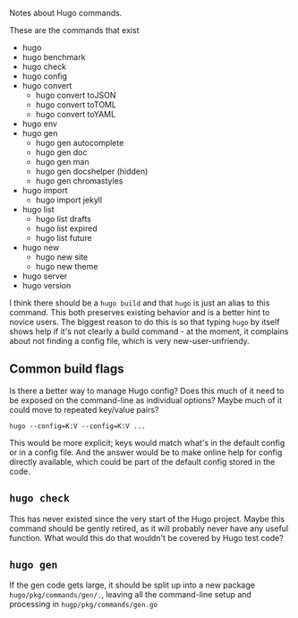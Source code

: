 Notes about Hugo commands.

These are the commands that exist

- hugo
- hugo benchmark
- hugo check
- hugo config
- hugo convert
  - hugo convert toJSON
  - hugo convert toTOML
  - hugo convert toYAML
- hugo env
- hugo gen
  - hugo gen autocomplete
  - hugo gen doc
  - hugo gen man
  - hugo gen docshelper (hidden)
  - hugo gen chromastyles
- hugo import
  - hugo import jekyll
- hugo list
  - hugo list drafts
  - hugo list expired
  - hugo list future
- hugo new
  - hugo new site
  - hugo new theme
- hugo server
- hugo version

I think there should be a `hugo build` and that `hugo` is just an alias to
this command. This both preserves existing behavior and is a better hint
to novice users. The biggest reason to do this is so that typing `hugo`
by itself shows help if it's not clearly a build command - at the moment,
it complains about not finding a config file, which is very new-user-unfriendy.

## Common build flags

Is there a better way to manage Hugo config? Does this much of it need to
be exposed on the command-line as individual options? Maybe much of it
could move to repeated key/value pairs?

`hugo --config=K:V --config=K:V ...`

This would be more explicit; keys would match what's in the default config
or in a config file. And the answer would be to make online help for config
directly available, which could be part of the default config stored in the
code.

## `hugo check`

This has never existed since the very start of the Hugo project. Maybe this
command should be gently retired, as it will probably never have any useful
function. What would this do that wouldn't be covered by Hugo test code?

## `hugo gen`

If the gen code gets large, it should be split up into a new package
`hugo/pkg/commands/gen/.`, leaving all the command-line setup and processing
in `hugp/pkg/commands/gen.go`
